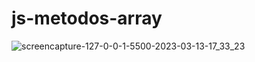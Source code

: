 <h1>js-metodos-array</h1>

![screencapture-127-0-0-1-5500-2023-03-13-17_33_23](https://user-images.githubusercontent.com/73480168/224827167-3c6d74a5-db7e-431a-850a-b732717e6e2a.png)
